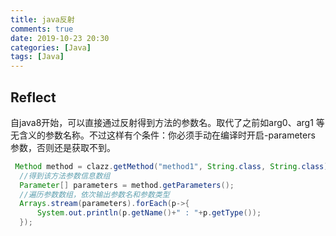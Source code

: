 ```yaml
---
title: java反射
comments: true
date: 2019-10-23 20:30
categories: [Java]
tags: [Java]
---
```



## Reflect
自java8开始，可以直接通过反射得到方法的参数名。取代了之前如arg0、arg1 等无含义的参数名称。不过这样有个条件：你必须手动在编译时开启-parameters 参数，否则还是获取不到。
```java
 Method method = clazz.getMethod("method1", String.class, String.class);
  //得到该方法参数信息数组
  Parameter[] parameters = method.getParameters();
  //遍历参数数组，依次输出参数名和参数类型
  Arrays.stream(parameters).forEach(p->{
      System.out.println(p.getName()+" : "+p.getType());
  });
```
